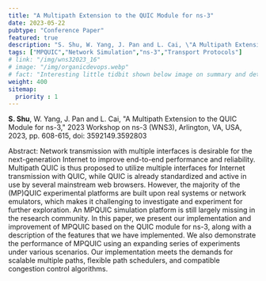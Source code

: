 ```yaml
---
title: "A Multipath Extension to the QUIC Module for ns-3"
date: 2023-05-22
pubtype: "Conference Paper"
featured: true
description: "S. Shu, W. Yang, J. Pan and L. Cai, \"A Multipath Extension to the QUIC Module for ns-3,\" 2023 Workshop on ns-3 (WNS3), Arlington, VA, USA, 2023, pp. 608-615, doi: 3592149.3592803"
tags: ["MPQUIC","Network Simulation","ns-3","Transport Protocols"]
# link: "/img/wns32023_16"
# image: "/img/organicdevops.webp"
# fact: "Interesting little tidbit shown below image on summary and detail page"
weight: 400
sitemap:
  priority : 1
---
```


**S. Shu**, W. Yang, J. Pan and L. Cai, \"A Multipath Extension to the QUIC Module for ns-3,\" 2023 Workshop on ns-3 (WNS3), Arlington, VA, USA, 2023, pp. 608-615, doi: 3592149.3592803

Abstract: Network transmission with multiple interfaces is desirable for the next-generation Internet to improve end-to-end performance and reliability. Multipath QUIC is thus proposed to utilize multiple interfaces for Internet transmission with QUIC, while QUIC is already standardized and active in use by several mainstream web browsers. However, the majority of the (MP)QUIC experimental platforms are built upon real systems or network emulators, which makes it challenging to investigate and experiment for further exploration. An MPQUIC simulation platform is still largely missing in the research community. In this paper, we present our implementation and improvement of MPQUIC based on the QUIC module for ns-3, along with a description of the features that we have implemented. We also demonstrate the performance of MPQUIC using an expanding series of experiments under various scenarios. Our implementation meets the demands for scalable multiple paths, flexible path schedulers, and compatible congestion control algorithms.

<!-- {{< youtube id="FsfKsqI07jM" t="80" width="600px" >}} -->
